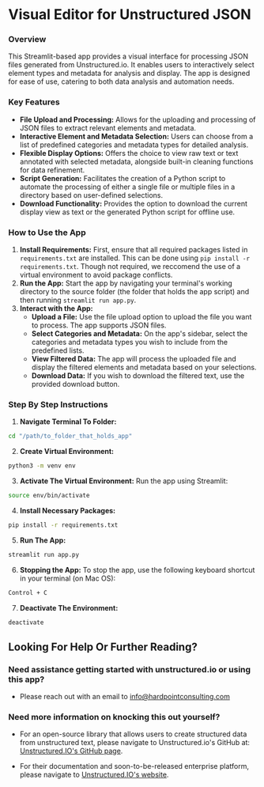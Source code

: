 # Visual Editor for Unstructured JSON

### Overview
This Streamlit-based app provides a visual interface for processing JSON files generated from Unstructured.io. It enables users to interactively select element types and metadata for analysis and display. The app is designed for ease of use, catering to both data analysis and automation needs.


### Key Features
- **File Upload and Processing:** Allows for the uploading and processing of JSON files to extract relevant elements and metadata.
- **Interactive Element and Metadata Selection:** Users can choose from a list of predefined categories and metadata types for detailed analysis.
- **Flexible Display Options:** Offers the choice to view raw text or text annotated with selected metadata, alongside built-in cleaning functions for data refinement.
- **Script Generation:** Facilitates the creation of a Python script to automate the processing of either a single file or multiple files in a directory based on user-defined selections.
- **Download Functionality:** Provides the option to download the current display view as text or the generated Python script for offline use.


### How to Use the App
1. **Install Requirements:** First, ensure that all required packages listed in `requirements.txt` are installed. This can be done using `pip install -r requirements.txt`. Though not required, we reccomend the use of a virtual environment to avoid package conflicts.
2. **Run the App:** Start the app by navigating your terminal's working directory to the source folder (the folder that holds the app script) and then running `streamlit run app.py`.
3. **Interact with the App:**
    - **Upload a File:** Use the file upload option to upload the file you want to process. The app supports JSON files.
    - **Select Categories and Metadata:** On the app's sidebar, select the categories and metadata types you wish to include from the predefined lists.
    - **View Filtered Data:** The app will process the uploaded file and display the filtered elements and metadata based on your selections.
    - **Download Data:** If you wish to download the filtered text, use the provided download button.

### Step By Step Instructions

1. **Navigate Terminal To Folder:**
```bash
cd "/path/to_folder_that_holds_app"
```
2. **Create Virtual Environment:**
```bash
python3 -m venv env
```
3. **Activate The Virtual Environment:**
Run the app using Streamlit:
```bash
source env/bin/activate
```
4. **Install Necessary Packages:**
```bash
pip install -r requirements.txt
```
5. **Run The App:**
```bash
streamlit run app.py
```
6. **Stopping the App:**
   To stop the app, use the following keyboard shortcut in your terminal (on Mac OS):
 ```bash
 Control + C
 ```
7. **Deactivate The Environment:**
```bash
deactivate
```

## Looking For Help Or Further Reading?  

### **Need assistance getting started with unstructured.io or using this app?** <br>

* Please reach out with an email to info@hardpointconsulting.com <br>

### **Need more information on knocking this out yourself?** <br>

* For an open-source library that allows users to create structured data from unstructured text, please navigate to Unstructured.io's GitHub at: [Unstructured.IO's GitHub page](https://github.com/Unstructured-IO/unstructured).

* For their documentation and soon-to-be-released enterprise platform, please navigate to [Unstructured.IO's website](https://unstructured.io).


